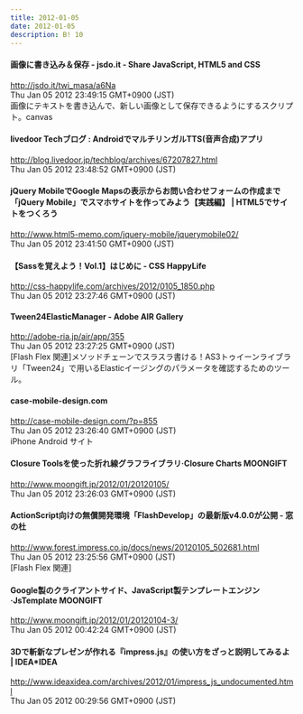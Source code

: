 ```yaml
---
title: 2012-01-05
date: 2012-01-05
description: B! 10
---
```


#### 画像に書き込み＆保存 - jsdo.it - Share JavaScript, HTML5 and CSS
http://jsdo.it/twi_masa/a6Na<br>
Thu Jan 05 2012 23:49:15 GMT+0900 (JST)<br>
画像にテキストを書き込んで、新しい画像として保存できるようにするスクリプト。canvas


#### livedoor Techブログ : AndroidでマルチリンガルTTS(音声合成)アプリ
http://blog.livedoor.jp/techblog/archives/67207827.html<br>
Thu Jan 05 2012 23:48:52 GMT+0900 (JST)<br>


#### jQuery MobileでGoogle Mapsの表示からお問い合わせフォームの作成まで「jQuery Mobile」でスマホサイトを作ってみよう【実践編】 | HTML5でサイトをつくろう
http://www.html5-memo.com/jquery-mobile/jquerymobile02/<br>
Thu Jan 05 2012 23:41:50 GMT+0900 (JST)<br>


#### 【Sassを覚えよう！Vol.1】はじめに - CSS HappyLife
http://css-happylife.com/archives/2012/0105_1850.php<br>
Thu Jan 05 2012 23:27:46 GMT+0900 (JST)<br>


#### Tween24ElasticManager - Adobe AIR Gallery
http://adobe-ria.jp/air/app/355<br>
Thu Jan 05 2012 23:27:25 GMT+0900 (JST)<br>
[Flash Flex 関連]メソッドチェーンでスラスラ書ける！AS3トゥイーンライブラリ「Tween24」で用いるElasticイージングのパラメータを確認するためのツール。


#### case-mobile-design.com
http://case-mobile-design.com/?p=855<br>
Thu Jan 05 2012 23:26:40 GMT+0900 (JST)<br>
iPhone Android サイト


#### Closure Toolsを使った折れ線グラフライブラリ·Closure Charts MOONGIFT
http://www.moongift.jp/2012/01/20120105/<br>
Thu Jan 05 2012 23:26:03 GMT+0900 (JST)<br>


#### ActionScript向けの無償開発環境「FlashDevelop」の最新版v4.0.0が公開 - 窓の杜
http://www.forest.impress.co.jp/docs/news/20120105_502681.html<br>
Thu Jan 05 2012 23:25:56 GMT+0900 (JST)<br>
[Flash Flex 関連]


#### Google製のクライアントサイド、JavaScript製テンプレートエンジン·JsTemplate MOONGIFT
http://www.moongift.jp/2012/01/20120104-3/<br>
Thu Jan 05 2012 00:42:24 GMT+0900 (JST)<br>


#### 3Dで斬新なプレゼンが作れる『impress.js』の使い方をざっと説明してみるよ | IDEA*IDEA
http://www.ideaxidea.com/archives/2012/01/impress_js_undocumented.html<br>
Thu Jan 05 2012 00:29:56 GMT+0900 (JST)<br>


